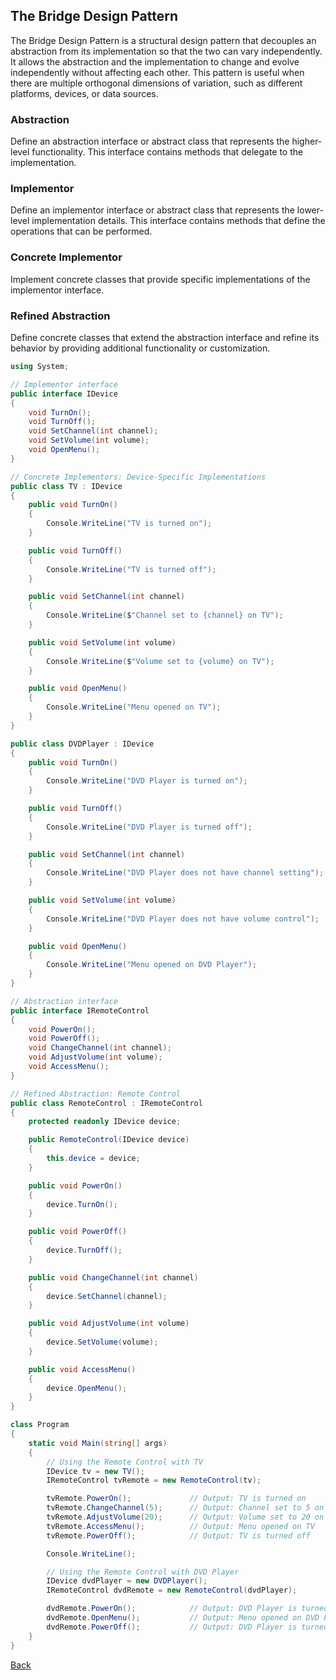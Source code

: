 ## The Bridge Design Pattern

The Bridge Design Pattern is a structural design pattern that decouples an abstraction from its implementation so that the two can vary independently. It allows the abstraction and the implementation to change and evolve independently without affecting each other. This pattern is useful when there are multiple orthogonal dimensions of variation, such as different platforms, devices, or data sources.

### Abstraction
Define an abstraction interface or abstract class that represents the higher-level functionality. This interface contains methods that delegate to the implementation.

### Implementor
Define an implementor interface or abstract class that represents the lower-level implementation details. This interface contains methods that define the operations that can be performed.

### Concrete Implementor
Implement concrete classes that provide specific implementations of the implementor interface.

### Refined Abstraction
Define concrete classes that extend the abstraction interface and refine its behavior by providing additional functionality or customization.

```csharp
using System;

// Implementor interface
public interface IDevice
{
    void TurnOn();
    void TurnOff();
    void SetChannel(int channel);
    void SetVolume(int volume);
    void OpenMenu();
}

// Concrete Implementors: Device-Specific Implementations
public class TV : IDevice
{
    public void TurnOn()
    {
        Console.WriteLine("TV is turned on");
    }

    public void TurnOff()
    {
        Console.WriteLine("TV is turned off");
    }

    public void SetChannel(int channel)
    {
        Console.WriteLine($"Channel set to {channel} on TV");
    }

    public void SetVolume(int volume)
    {
        Console.WriteLine($"Volume set to {volume} on TV");
    }

    public void OpenMenu()
    {
        Console.WriteLine("Menu opened on TV");
    }
}

public class DVDPlayer : IDevice
{
    public void TurnOn()
    {
        Console.WriteLine("DVD Player is turned on");
    }

    public void TurnOff()
    {
        Console.WriteLine("DVD Player is turned off");
    }

    public void SetChannel(int channel)
    {
        Console.WriteLine("DVD Player does not have channel setting");
    }

    public void SetVolume(int volume)
    {
        Console.WriteLine("DVD Player does not have volume control");
    }

    public void OpenMenu()
    {
        Console.WriteLine("Menu opened on DVD Player");
    }
}

// Abstraction interface
public interface IRemoteControl
{
    void PowerOn();
    void PowerOff();
    void ChangeChannel(int channel);
    void AdjustVolume(int volume);
    void AccessMenu();
}

// Refined Abstraction: Remote Control
public class RemoteControl : IRemoteControl
{
    protected readonly IDevice device;

    public RemoteControl(IDevice device)
    {
        this.device = device;
    }

    public void PowerOn()
    {
        device.TurnOn();
    }

    public void PowerOff()
    {
        device.TurnOff();
    }

    public void ChangeChannel(int channel)
    {
        device.SetChannel(channel);
    }

    public void AdjustVolume(int volume)
    {
        device.SetVolume(volume);
    }

    public void AccessMenu()
    {
        device.OpenMenu();
    }
}

class Program
{
    static void Main(string[] args)
    {
        // Using the Remote Control with TV
        IDevice tv = new TV();
        IRemoteControl tvRemote = new RemoteControl(tv);

        tvRemote.PowerOn();             // Output: TV is turned on
        tvRemote.ChangeChannel(5);      // Output: Channel set to 5 on TV
        tvRemote.AdjustVolume(20);      // Output: Volume set to 20 on TV
        tvRemote.AccessMenu();          // Output: Menu opened on TV
        tvRemote.PowerOff();            // Output: TV is turned off

        Console.WriteLine();

        // Using the Remote Control with DVD Player
        IDevice dvdPlayer = new DVDPlayer();
        IRemoteControl dvdRemote = new RemoteControl(dvdPlayer);

        dvdRemote.PowerOn();            // Output: DVD Player is turned on
        dvdRemote.OpenMenu();           // Output: Menu opened on DVD Player
        dvdRemote.PowerOff();           // Output: DVD Player is turned off
    }
}
```
[Back](../README.md/#bridge)
